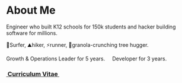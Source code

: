 # About Me
Engineer who built K12 schools for 150k students and hacker building software for millions.

🌊Surfer, ⛰hiker, ⚡runner, 🌴granola-crunching tree hugger.

Growth & Operations Leader for 5 years.
&nbsp;
&nbsp;
Developer for 3 years.


### <a href="https://docs.google.com/document/d/1lXcI_M8pWUToUs8XuOyZHeILpFZ268w1XqBtXyD9zE0/edit?usp=sharing" target="_blank">&nbsp;Curriculum Vitae&nbsp;</a>
